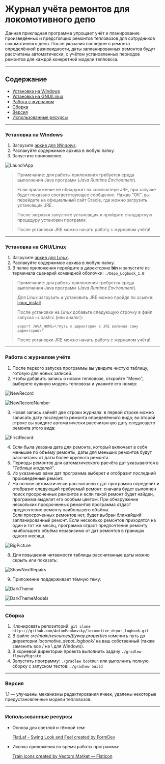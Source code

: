 ﻿# Журнал учёта ремонтов для локомотивного депо
Данная прикладная программа упрощает учёт и планирование произведённых и предстоящих ремонтов тепловозов для сотрудников локомотивного депо.
После указания последнего ремонта определённой разновидности, даты запланированных ремонтов будут рассчитаны автоматически, с учётом установленных периодов ремонтов для каждой конкретной модели тепловоза.

---

## Содержание
* [Установка на Windows](#установка-на-windows)
* [Установка на GNU/Linux](#установка-на-gnulinux)
* [Работа с журналом](#работа-с-журналом-учёта)
* [Сборка](#сборка)
* [Версия](#версия)
* [Использованные ресурсы](#использованные-ресурсы)

---

### Установка на Windows
1. Загрузите [архив для *Windows*](https://drive.google.com/file/d/1njFuHKjtOpbPDnJkM05OYD9DBZ2NlWBH/view?usp=sharing).
2. Распакуйте содержимое архива в любую папку.
3. Запустите приложение.


![LaunchApp](ReadmeScreenshots/Launch.png)


> Примечание: для работы приложения требуется среда выполнения Java программ (*Java Runtime Environment*).
>
> Если приложение не обнаружит на компьютере JRE, при запуске будет показано соответствующее сообщение.
> Нажав "OK", вы перейдете на официальный сайт Oracle, где можно загрузить установщик JRE.
>
> После загрузки запустите установщик и пройдите стандартную процедуру установки программ. 
>
> После установки JRE можно начать работу с журналом учёта!

---

### Установка на GNU\/Linux
1. Загрузите [архив для *Linux*](https://drive.google.com/file/d/15oYhv9de594bfqOdxGt4Y2eRhgWtkb80/view?usp=sharing).
2. Распакуйте содержимое архива в любую папку.
3. В папке приложения перейдите в директорию **bin** и запустите из терминала сценарий командной оболочки:
`./Depo_Logbook_1.0`


> Примечание: для работы приложения требуется среда выполнения Java программ (*Java Runtime Environment*).
>
> Для Linux загрузить и установить JRE можно пройдя по ссылке: [linux_install](https://www.java.com/ru/download/help/linux_x64_install.html)
>
> После установки на *Linux* добавьте следующую строчку в файл запуска ~/.bashrc (или аналог):
>
> `export JAVA_HOME=\*путь к директории с JRE включая саму директорию\*`  
> 
> После установки JRE можно начать работу с журналом учёта!

---

### Работа с журналом учёта
1. После первого запуска программы вы увидите чистую таблицу, готовую для новых записей.
2. Чтобы добавить запись о новом тепловозе, откройте "Меню", выберете нужную модель тепловоза и укажите его номер:


![NewRecord](ReadmeScreenshots/NewRecord.png)

![NewRecordNumber](ReadmeScreenshots/NewRecordNumber.png)



3. Новая запись займёт две строки журнала: в первой строке можно записать дату последнего ремонта определённого вида; во второй строке вы увидите автоматически рассчитанную дату следующего ремонта этого вида:


![FirstRecord](ReadmeScreenshots/FirstRecord.png)



4. Если была указана дата для ремонта, который включает в себя меньшие по объёму ремонты, даты для меньших ремонтов будут рассчитаны от даты более крупного ремонта.
5. Периоды ремонтов для автоматического расчёта дат указываются в *"Таблице моделей"*.
6. Из указанных вами дат программа выберет и отобразит последний произведённый ремонт.
7. На основе автоматически рассчитанных дат программа определит и отобразит следующий требуемый ремонт: сначала будет выполнен поиск просроченных ремонтов и если такой ремонт будет найден, программа выделит его особым цветом. При обнаружении нескольких просроченных ремонтов программа отдаст предпочтение ремонту наибольшего объёма.<br>
Если просроченных ремонтов нет, будет выбран ближайший запланированный ремонт. Если несколько ремонтов приходятся на один и тот же месяц, программа отдаст предпочтение ремонту наибольшего объёма независимо от дат ремонтов в границах одного месяца.


![BigPicture](ReadmeScreenshots/BigPicture.png)


8. Для повышения читаемости таблицы рассчитанные даты можно скрыть или показать:


![ShowNextRepairs](ReadmeScreenshots/ShowNextRepairs.png)


9. Приложение поддерживает тёмную тему:


![DarkTheme](ReadmeScreenshots/DarkTheme.png)

![DarkThemeModels](ReadmeScreenshots/DarkThemeModels.png)



---

### Сборка
1. Клонировать репозиторий:
  `git clone https://github.com/AntonMankovsky/locomotive_depot_logbook.git`
2. В файле *src/main/resources/flyway.properties* изменить путь до директории *locomotive_depot_logbook/* на ваш собственный (также заменить все / на \ для Windows).
  3. В корневой директории проекта выполнить задачу
`./gradlew flywayMigrate`
4. Запустить программу:
  `./gradlew bootRun`
  или выполнить полную сборку с запуском тестов:
  `./gradlew build`

---

### Версия
1.1 — улучшены механизмы редактирования ячеек, удалены некоторые предустановленные модели тепловозов.

---

### Использованные ресурсы

<ul>
<li>Основа для светлой и тёмной тем:

<a href="https://github.com/JFormDesigner/FlatLaf" title="FlatLaf">FlatLaf - Swing Look and Feel created by FormDev</a>

<li>Иконка приложения во время работы программы:

<a href="https://www.flaticon.com/free-icons/train" title="train icons">Train icons created by Vectors Market — Flaticon</a>
</ul>

